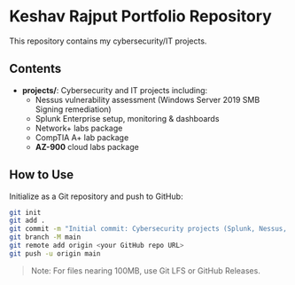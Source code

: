 # Keshav Rajput Portfolio Repository

This repository contains my cybersecurity/IT projects.

## Contents

- **projects/**: Cybersecurity and IT projects including:
  - Nessus vulnerability assessment (Windows Server 2019 SMB Signing remediation)
  - Splunk Enterprise setup, monitoring & dashboards
  - Network+ labs package
  - CompTIA A+ lab package
  - **AZ-900** cloud labs package

## How to Use
Initialize as a Git repository and push to GitHub:
```bash
git init
git add .
git commit -m "Initial commit: Cybersecurity projects (Splunk, Nessus, Azure, Networking, A+)"
git branch -M main
git remote add origin <your GitHub repo URL>
git push -u origin main
```

> Note: For files nearing 100MB, use Git LFS or GitHub Releases.
